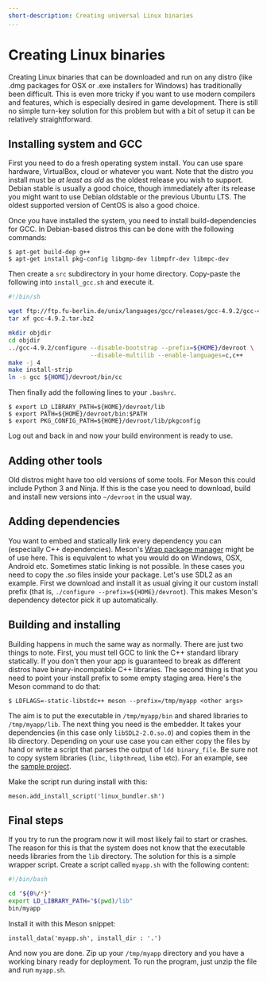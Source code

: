 ```yaml
---
short-description: Creating universal Linux binaries
...
```


# Creating Linux binaries

Creating Linux binaries that can be downloaded and run on any distro
(like .dmg packages for OSX or .exe installers for Windows) has
traditionally been difficult. This is even more tricky if you want to
use modern compilers and features, which is especially desired in game
development. There is still no simple turn-key solution for this
problem but with a bit of setup it can be relatively straightforward.

## Installing system and GCC

First you need to do a fresh operating system install. You can use
spare hardware, VirtualBox, cloud or whatever you want. Note that the
distro you install must be *at least as old* as the oldest release you
wish to support. Debian stable is usually a good choice, though
immediately after its release you might want to use Debian oldstable
or the previous Ubuntu LTS. The oldest supported version of CentOS is
also a good choice.

Once you have installed the system, you need to install
build-dependencies for GCC. In Debian-based distros this can be done
with the following commands:

```console
$ apt-get build-dep g++
$ apt-get install pkg-config libgmp-dev libmpfr-dev libmpc-dev
```

Then create a `src` subdirectory in your home directory. Copy-paste
the following into `install_gcc.sh` and execute it.

```bash
#!/bin/sh

wget ftp://ftp.fu-berlin.de/unix/languages/gcc/releases/gcc-4.9.2/gcc-4.9.2.tar.bz2
tar xf gcc-4.9.2.tar.bz2

mkdir objdir
cd objdir
../gcc-4.9.2/configure --disable-bootstrap --prefix=${HOME}/devroot \
                       --disable-multilib --enable-languages=c,c++
make -j 4
make install-strip
ln -s gcc ${HOME}/devroot/bin/cc
```

Then finally add the following lines to your `.bashrc`.

```console
$ export LD_LIBRARY_PATH=${HOME}/devroot/lib
$ export PATH=${HOME}/devroot/bin:$PATH
$ export PKG_CONFIG_PATH=${HOME}/devroot/lib/pkgconfig
```

Log out and back in and now your build environment is ready to use.

## Adding other tools

Old distros might have too old versions of some tools. For Meson this
could include Python 3 and Ninja. If this is the case you need to
download, build and install new versions into `~/devroot` in the usual
way.

## Adding dependencies

You want to embed and statically link every dependency you can
(especially C++ dependencies). Meson's [Wrap package
manager](Wrap-dependency-system-manual.md) might be of use here. This
is equivalent to what you would do on Windows, OSX, Android etc.
Sometimes static linking is not possible. In these cases you need to
copy the .so files inside your package. Let's use SDL2 as an example.
First we download and install it as usual giving it our custom install
prefix (that is, `./configure --prefix=${HOME}/devroot`). This makes
Meson's dependency detector pick it up automatically.

## Building and installing

Building happens in much the same way as normally. There are just two
things to note. First, you must tell GCC to link the C++ standard
library statically. If you don't then your app is guaranteed to break
as different distros have binary-incompatible C++ libraries. The
second thing is that you need to point your install prefix to some
empty staging area. Here's the Meson command to do that:

```console
$ LDFLAGS=-static-libstdc++ meson --prefix=/tmp/myapp <other args>
```

The aim is to put the executable in `/tmp/myapp/bin` and shared
libraries to `/tmp/myapp/lib`. The next thing you need is the
embedder. It takes your dependencies (in this case only
`libSDL2-2.0.so.0`) and copies them in the lib directory. Depending on
your use case you can either copy the files by hand or write a script
that parses the output of `ldd binary_file`. Be sure not to copy
system libraries (`libc`, `libpthread`, `libm` etc). For an example,
see the [sample
project](https://github.com/jpakkane/meson/tree/master/manual%20tests/4%20standalone%20binaries).

Make the script run during install with this:

```meson
meson.add_install_script('linux_bundler.sh')
```

## Final steps

If you try to run the program now it will most likely fail to start or
crashes. The reason for this is that the system does not know that the
executable needs libraries from the `lib` directory. The solution for
this is a simple wrapper script. Create a script called `myapp.sh`
with the following content:

```bash
#!/bin/bash

cd "${0%/*}"
export LD_LIBRARY_PATH="$(pwd)/lib"
bin/myapp
```

Install it with this Meson snippet:

```meson
install_data('myapp.sh', install_dir : '.')
```

And now you are done. Zip up your `/tmp/myapp` directory and you have
a working binary ready for deployment. To run the program, just unzip
the file and run `myapp.sh`.
